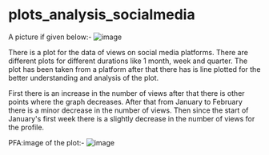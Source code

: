 # plots_analysis_socialmedia

A picture if given below:-
![image](https://github.com/user-attachments/assets/3392eb1e-a46c-4f29-a825-1f48a298d457)



There is a plot for the data of views on social media platforms. There are different plots for different durations like 1 month, week and quarter. The plot has been taken from a platform after that there has is line plotted for the better understanding and analysis of the plot.

First there is an increase in the number of views after that there is other points where the graph decreases. After that from January to February there is a minor decrease in the number of views. Then since the start of January's first week there is a slightly decrease in the number of views for the profile.

PFA:image of the plot:-
![image](https://github.com/user-attachments/assets/62098ba0-4967-48a3-bde2-c6e741b666b7)
